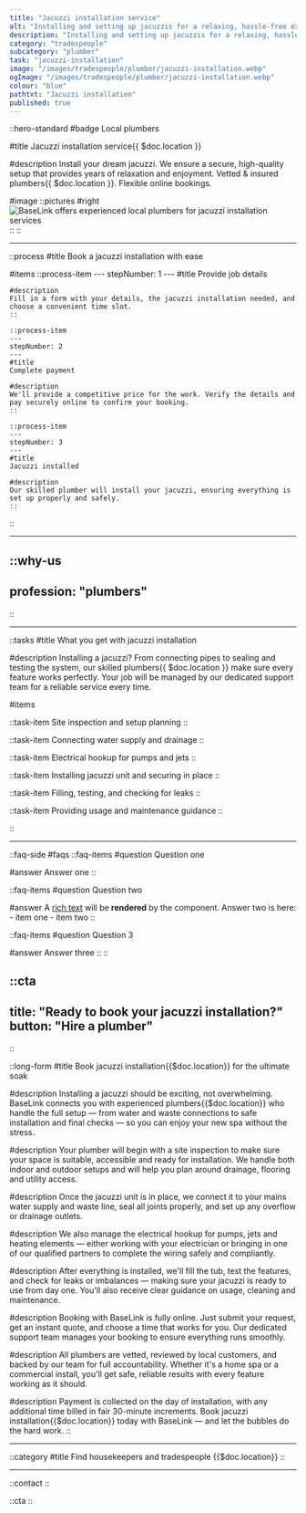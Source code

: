 ```yaml
---
title: "Jacuzzi installation service"
alt: "Installing and setting up jacuzzis for a relaxing, hassle-free experience"
description: "Installing and setting up jacuzzis for a relaxing, hassle-free experience"
category: "tradespeople"
subcategory: "plumber"
task: "jacuzzi-installation"
image: "/images/tradespeople/plumber/jacuzzi-installation.webp"
ogImage: "/images/tradespeople/plumber/jacuzzi-installation.webp"
colour: "blue"
pathtxt: "Jacuzzi installation"
published: true
---
```


::hero-standard
#badge
Local plumbers

#title
Jacuzzi installation service{{ $doc.location }}

#description
Install your dream jacuzzi. We ensure a secure, high-quality setup that provides years of relaxation and enjoyment. Vetted & insured plumbers{{ $doc.location }}. Flexible online bookings.

#image
    ::pictures
    #right
    ![BaseLink offers experienced local plumbers for jacuzzi installation services](/images/tradespeople/plumber/jacuzzi-installation.webp)
    ::
::

---

::process
#title
Book a jacuzzi installation with ease

#items
    ::process-item
    ---
    stepNumber: 1
    ---
    #title
    Provide job details

    #description
    Fill in a form with your details, the jacuzzi installation needed, and choose a convenient time slot.
    ::
    
    ::process-item
    ---
    stepNumber: 2
    ---
    #title
    Complete payment

    #description
    We'll provide a competitive price for the work. Verify the details and pay securely online to confirm your booking.
    ::

    ::process-item
    ---
    stepNumber: 3
    ---
    #title
    Jacuzzi installed

    #description
    Our skilled plumber will install your jacuzzi, ensuring everything is set up properly and safely.
    ::
::

---

::why-us
---
profession: "plumbers"
---
::

---

::tasks
#title
What you get with jacuzzi installation

#description
Installing a jacuzzi? From connecting pipes to sealing and testing the system, our skilled plumbers{{ $doc.location }} make sure every feature works perfectly. Your job will be managed by our dedicated support team for a reliable service every time.

#items

  ::task-item
  Site inspection and setup planning
  ::

  ::task-item
  Connecting water supply and drainage
  ::

  ::task-item
  Electrical hookup for pumps and jets
  ::

  ::task-item
  Installing jacuzzi unit and securing in place
  ::

  ::task-item
  Filling, testing, and checking for leaks
  ::

  ::task-item
  Providing usage and maintenance guidance
  ::

::

---

::faq-side
#faqs
  ::faq-items
  #question
  Question one

  #answer
  Answer one
  ::

  ::faq-items
  #question
  Question two

  #answer
  A [rich text](/services/commercial-cleaning) will be **rendered** by the component.
  Answer two is here:
    - item one
    - item two
  ::

  ::faq-items
  #question
  Question 3

  #answer
  Answer three
  ::
::

::cta
---
title: "Ready to book your jacuzzi installation?"
button: "Hire a plumber"
---
::

::long-form
#title
Book jacuzzi installation{{$doc.location}} for the ultimate soak

#description
Installing a jacuzzi should be exciting, not overwhelming. BaseLink connects you with experienced plumbers{{$doc.location}} who handle the full setup — from water and waste connections to safe installation and final checks — so you can enjoy your new spa without the stress.

#description
Your plumber will begin with a site inspection to make sure your space is suitable, accessible and ready for installation. We handle both indoor and outdoor setups and will help you plan around drainage, flooring and utility access.

#description
Once the jacuzzi unit is in place, we connect it to your mains water supply and waste line, seal all joints properly, and set up any overflow or drainage outlets.

#description
We also manage the electrical hookup for pumps, jets and heating elements — either working with your electrician or bringing in one of our qualified partners to complete the wiring safely and compliantly.

#description
After everything is installed, we'll fill the tub, test the features, and check for leaks or imbalances — making sure your jacuzzi is ready to use from day one. You'll also receive clear guidance on usage, cleaning and maintenance.

#description
Booking with BaseLink is fully online. Just submit your request, get an instant quote, and choose a time that works for you. Our dedicated support team manages your booking to ensure everything runs smoothly.

#description
All plumbers are vetted, reviewed by local customers, and backed by our team for full accountability. Whether it's a home spa or a commercial install, you'll get safe, reliable results with every feature working as it should.

#description
Payment is collected on the day of installation, with any additional time billed in fair 30-minute increments. Book jacuzzi installation{{$doc.location}} today with BaseLink — and let the bubbles do the hard work.
::

---

::category
#title
Find housekeepers and tradespeople {{$doc.location}}
::

---

::contact
::

::cta
::